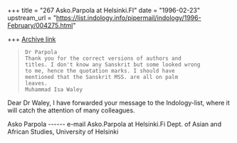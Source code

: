 +++
title = "267 Asko.Parpola at Helsinki.FI"
date = "1996-02-23"
upstream_url = "https://list.indology.info/pipermail/indology/1996-February/004275.html"

+++
[Archive link](https://list.indology.info/pipermail/indology/1996-February/004275.html)

>     Dr Parpola
>     Thank you for the correct versions of authors and
>     titles. I don't know any Sanskrit but some looked wrong
>     to me, hence the quotation marks. I should have
>     mentioned that the Sanskrit MSS. are all on palm
>     leaves.
>     Muhammad Isa Waley

Dear Dr Waley, I have forwarded your message to the Indology-list, where it
will catch the attention of many colleagues.

Asko Parpola ------ e-mail Asko.Parpola at Helsinki.Fi
Dept. of Asian and African Studies, University of Helsinki







